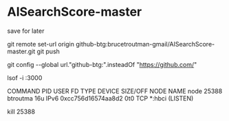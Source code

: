 # AISearchScore-master


save for later

git remote set-url origin github-btg:brucetroutman-gmail/AISearchScore-master.git
git push

git config --global url."github-btg:".insteadOf "https://github.com/"

lsof -i :3000

COMMAND   PID     USER   FD   TYPE             DEVICE SIZE/OFF NODE NAME
node    25388 btroutma   16u  IPv6 0xcc756d16574aa8d2      0t0  TCP *:hbci (LISTEN)

kill 25388